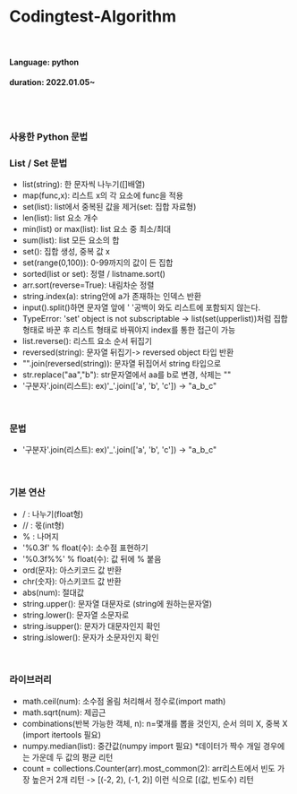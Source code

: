 # Codingtest-Algorithm
<br>

#### Language: python
#### duration: 2022.01.05~

<br>
<br>

### 사용한 Python 문법
### List / Set 문법
* list(string): 한 문자씩 나누기([]배열)
* map(func,x): 리스트 x의 각 요소에 func을 적용
* set(list): list에서 중복된 값을 제거(set: 집합 자료형)
* len(list): list 요소 개수
* min(list) or max(list): list 요소 중 최소/최대 
* sum(list): list 모든 요소의 합
* set(): 집합 생성, 중복 값 x
* set(range(0,100)): 0-99까지의 값이 든 집합
* sorted(list or set): 정렬 / listname.sort()
* arr.sort(reverse=True): 내림차순 정렬
* string.index(a): string안에 a가 존재하는 인덱스 반환
* input().split()하면 문자열 앞에 ' '공백이 와도 리스트에 포함되지 않는다.
* TypeError: 'set' object is not subscriptable -> list(set(upperlist))처럼 집합형태로 바꾼 후 리스트 형태로 바꿔야지 index를 통한 접근이 가능
* list.reverse(): 리스트 요소 순서 뒤집기
* reversed(string): 문자열 뒤집기-> reversed object 타입 반환
* "".join(reversed(string)): 문자열 뒤집어서 string 타입으로
* str.replace("aa","b"): str문자열에서 aa를 b로 변경, 삭제는 ""
* '구분자'.join(리스트): ex)'_'.join(['a', 'b', 'c']) -> "a_b_c"

<br>

### 문법
* '구분자'.join(리스트): ex)'_'.join(['a', 'b', 'c']) -> "a_b_c"

<br>

### 기본 연산
* / : 나누기(float형)
* // : 몫(int형)
*  % : 나머지
* '%0.3f' % float(수): 소수점 표현하기
* '%0.3f%%' % float(수): 값 뒤에 % 붙음
* ord(문자): 아스키코드 값 반환
* chr(숫자): 아스키코드 값 반환
* abs(num): 절대값
* string.upper(): 문자열 대문자로 (string에 원하는문자열)
* string.lower(): 문자열 소문자로
* string.isupper(): 문자가 대문자인지 확인
* string.islower(): 문자가 소문자인지 확인

<br>

### 라이브러리
* math.ceil(num): 소수점 올림 처리해서 정수로(import math)
* math.sqrt(num): 제곱근
* combinations(반복 가능한 객체, n): n=몇개를 뽑을 것인지, 순서 의미 X, 중복 X (import itertools 필요)
* numpy.median(list): 중간값(numpy import 필요) *데이터가 짝수 개일 경우에는 가운데 두 값의 평균 리턴
* count = collections.Counter(arr).most_common(2): arr리스트에서 빈도 가장 높은거 2개 리턴  -> [(-2, 2), (-1, 2)] 이런 식으로 [(값, 빈도수) 리턴